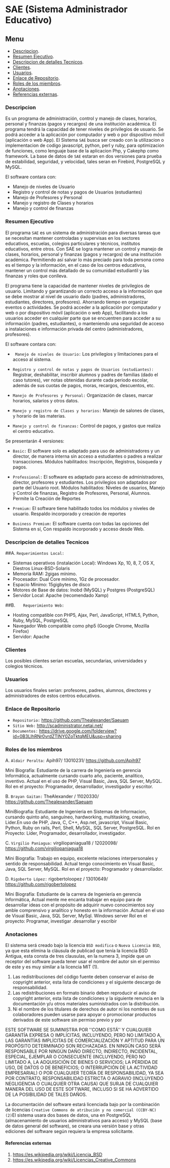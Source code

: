 
#                                     SAE (Sistema Administrador Educativo)  

## Menu
- [Descripcion](#Descripcion).
- [Resumen Ejecutivo](#Resumen-Ejecutivo).
- [Descripcion de detalles Tecnicos](#Descripcion-de-detalles-Tecnicos).
- [Clientes](#Clientes).
- [Usuarios](#Usuarios).
- [Enlace de Repositorio](#Enlace-de-Repositorio).
- [Roles de los miembros](#Roles-de-los-miembros).
- [Anotaciones](#Anotaciones).
- [Referencias externas](#Referencias-externas).
  
### Descripcion

Es un programa de administración, control y manejo de clases, horarios, personal y finanzas (pagos y recargos) de una institución académica. El programa tendrá la capacidad de tener niveles de privilegios de usuario. Se podrá acceder a la aplicación por computador y web o por dispositivo móvil (aplicación o web App).
El Sistema `SAE` busca ser creado con la utilizacion o implementacion de codigo javascript, python, perl y ruby, para optimizacion de funciones, como lenguaje base de la aplicacion Php, y Cakephp como framework.
La base de datos de `SAE` estaran en dos versiones para prueba de estabilidad, seguridad, y velocidad, tales seran en Firebird, PostgreSQL y MySQL.

El software contara con:

* Manejo de niveles de Usuario
* Registro y control de notas y pagos de Usuarios (estudiantes)
* Manejo de Profesores y Personal
* Manejo y registro de Clases y horarios
* Manejo y control de finanzas
 
### Resumen Ejecutivo

El programa `SAE` es un sistema de administración para diversas tareas que  se necesitan mantener controladas y supervisas en los sectores educativos, escuelas, colegios particulares y técnicos, institutos educativos, entre otros. Con SAE se logra mantener un control y manejo de clases, horarios, personal y finanzas (pagos y recargos) de una institución académica. Permitiendo así salvar lo más preciado para toda persona como es el tiempo y la información, en el caso de los centros educativos, mantener un control más detallado de su comunidad estudiantil y las finanzas y roles que conlleva.

El programa tiene la capacidad de mantener niveles de privilegios de usuario. Limitando y garantizando un correcto acceso a la información que se debe mostrar al nivel de usuario dado (padres, administradores, estudiantes, directores, profesores). Ahorrando tiempo en organizar eventos o actividades. Se podrá acceder a la aplicación por computador y web o por dispositivo móvil (aplicación o web App), facilitando a los usuarios acceder en cualquier parte que se encuentren para acceder a su información (padres, estudiantes), o manteniendo una seguridad de acceso a instalaciones e información privada del centro (administradores, profesores).

El software contara con:

- ` Manejo de niveles de Usuario:` Los privilegios y limitaciones para el acceso al sistema.

- `Registro y control de notas y pagos de Usuarios (estudiantes):` Registrar, deshabilitar, inscribir alumnos y padres de familias (dado el caso tutores), ver notas obtenidas durante cada periodo escolar, además de sus cuotas de pagos, moras, recargos, descuentos, etc.

- `Manejo de Profesores y Personal:` Organización de clases, marcar horarios, salarios y otros datos.

- `Manejo y registro de Clases y horarios:` Manejo de salones de clases, y horario de las materias.

-  `Manejo y control de finanzas:` Control de pagos, y gastos que realiza el centro educativo.

Se presentarán 4 versiones:

- `Basic:` El software solo es adaptado para uso de administradores y un director, de manera interna sin acceso a estudiantes o padres a realizar transacciones. Módulos habilitados: Inscripción, Registros, búsqueda y pagos. 

- `Professional:` El software es adaptado para acceso de administradores, director, profesores y estudiantes. Los privilegios son adaptados por parte del Usuario root. Módulos habilitados: Niveles de usuarios, Manejo y Control de finanzas, Registro de Profesores, Personal, Alumnos. Permite la Creación de Reportes

- `Premium:` El software tiene habilitado todos los módulos y niveles de usuario. Respaldo incorporado y creación de reportes 

- `Business Premium:` El software cuenta con todas las opciones del Sistema en sí, Con respaldo incorporado y acceso desde Web.

### Descripcion de detalles Tecnicos

##A. 	`Requerimientos Local:` 

- Sistemas operativos (instalación Local): Windows Xp, 10, 8, 7, OS X, Diestros Linux-BSD-Solaris
- Memoria RAM: 2gigas mínimo.
- Procesador: Dual Core mínimo, 1Gz de procesador.
- Espacio Mínimo: 15gigbytes de disco
- Motores de Base de datos: Inobd (MySQL) y Postgres (PostgreSQL)
- Servidor Local: Apache (recomendado Xamp)

##B.	`	Requerimiento Web:` 

- Hosting compatible con PHP5, Ajax, Perl, JavaScript, HTML5, Python, Ruby, 
  MySQL, PostgreSQL
- Navegador Web compatible como php5 (Google Chrome, Mozilla Firefox)
- Servidor: Apache

### Clientes

Los posibles clientes serian escuelas, secundarias, universidades y colegios técnicos.

### Usuarios

Los usuarios finales serian: profesores, padres, alumnos, directores y administradores de estos centros educativos.

### Enlace de Repositorio

- `Repositorio:` https://github.com/Thealexander/Saeuam
- `Sitio Web:` http://scadministrator.netai.net/
- `Documentos:` https://drive.google.com/folderview?id=0B3LlhRNr0vrdZTlNY0ZoTktqMEU&usp=sharing

  
### Roles de los miembros

A.	 `Aldair Peralta:` Apih97/ 13010231/ https://github.com/Apih97

Mini Biografía: Estudiante de la carrera de Ingeniería en gerencia Informática, 
actualmente cursando cuarto año, paciente, analítico, inventivo. Actual en el uso de PHP, Visual Basic, Java, SQL Server, MySQL.
Rol en el proyecto: Programador, desarrollador, investigador y escritor.

B.	`Brayan Gaitan:` TheAlexander / 11020330/ https://github.com/Thealexander/Saeuam

MiniBiografia: Estudiante de Ingenieria en Sistemas de Informacion, cursando quinto año, sanguíneo, hardworking, multitasking, creativo, Lider.En uso de PHP, Java, C, C++, Asp.net, javascript, Visual Basic, Python, Ruby on rails, Perl, Shell, MySQL, SQL Server, PostgreSQL. 
Rol en Proyecto: Líder, Programador, desarrollador, investigador.
 
C.	`Virgilio Paniagua:` virgiliopaniagua18 / 12020098/ https://github.com/virgiliopaniagua18

Mini Biografía: Trabajo en equipo, excelente relaciones interpersonales y sentido de responsabilidad. Actual tengo conocimiento en Visual Basic, Java, SQL Server, MySQL.
Rol en el proyecto: Programador y desarrollador.

D.	`Rigoberto López:` rigobertoloopez / 13010649/ https://github.com/rigobertolopez

Mini Biografía: Estudiante de la carrera de Ingeniería en gerencia Informática, Actual mente me encanta trabajar en equipo para de desarrollar ideas con el propósito de adquirir nuevo conocimientos soy amble comprensivo y analítico y honesto en la información .Actual en el uso de Visual Basic, Java, SQL Server, MySql. Windows server
Rol en el proyecto: Programar, investigar .desarrollar y escribir

### Anotaciones

El sistema será creado bajo la licencia `BSD modifica` o `Nueva Licencia BSD`, ya que esta elimina la cláusula de publicad que tenía la licencia BSD Antigua, esta consta de tres clausulas, en la numera 3, impide que un receptor del software pueda tener usar el nombre del autor sin el permiso de este y es muy similar a la licencia MIT (1).

1. Las redistribuciones del código fuente deben conservar el aviso de copyright anterior, esta lista de condiciones y el siguiente descargo de responsabilidad.
2. Las redistribuciones en formato binario deben reproducir el aviso de copyright anterior, esta lista de condiciones y la siguiente renuncia en la documentación y/u otros materiales suministrados con la distribución.
3. Ni el nombre de los titulares de derechos de autor ni los nombres de sus colaboradores pueden usarse para apoyar o promocionar productos derivados de este software sin permiso previo y por 

ESTE SOFTWARE SE SUMINISTRA POR <TITULAR DEL COPYRIGHT> ''COMO ESTÁ'' Y CUALQUIER GARANTÍA EXPRESA O IMPLÍCITAS, INCLUYENDO, PERO NO LIMITADO A, LAS GARANTÍAS IMPLÍCITAS DE COMERCIALIZACIÓN Y APTITUD PARA UN PROPÓSITO DETERMINADO SON RECHAZADAS. EN NINGÚN CASO <TITULAR DEL COPYRIGHT> SERÁ RESPONSABLE POR NINGÚN DAÑO DIRECTO, INDIRECTO, INCIDENTAL, ESPECIAL, EJEMPLAR O CONSECUENTE (INCLUYENDO, PERO NO LIMITADO A, LA ADQUISICIÓN DE BIENES O SERVICIOS; LA PÉRDIDA DE USO, DE DATOS O DE BENEFICIOS; O INTERRUPCIÓN DE LA ACTIVIDAD EMPRESARIAL) O POR CUALQUIER TEORÍA DE RESPONSABILIDAD, YA SEA POR CONTRATO, RESPONSABILIDAD ESTRICTA O AGRAVIO (INCLUYENDO NEGLIGENCIA O CUALQUIER OTRA CAUSA) QUE SURJA DE CUALQUIER MANERA DEL USO DE ESTE SOFTWARE, INCLUSO SI SE HA ADVERTIDO DE LA POSIBILIDAD DE TALES DAÑOS.

La documentación del software estará licenciada bajo por la combinación de licencias `Creative Commons de atribución y no comercial (CCBY-NC) (2)`El sistema usara dos bases de datos, una en PostgreSQL (almacenamiento de usuarios administrativos para acceso) y MySQL (base de datos general del software), se creara una versión base y otras ediciones del software según requiera la empresa solicitante.

#### Referencias externas
                       
1. https://es.wikipedia.org/wiki/Licencia_BSD
2. https://es.wikipedia.org/wiki/Licencias_Creative_Commons
